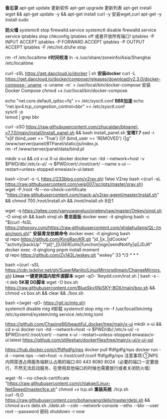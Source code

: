 **备忘录**
apt-get update	更新软件
apt-get upgrade	更新列表
apt-get install wget && apt-get update -y && apt-get install curl -y  	安装wget,curl
apt-get -y install sudo	


**防火墙**
systemctl stop firewalld.service 
systemctl disable firewalld.service 
service iptables stop 
chkconfig iptables off
或者开放所有端口!
iptables -P INPUT ACCEPT
iptables -P FORWARD ACCEPT
iptables -P OUTPUT ACCEPT
iptables -F
/etc/init.d/ufw stop


rm -rf /etc/localtime	#**时间校准**
ln -s /usr/share/zoneinfo/Asia/Shanghai /etc/localtime	
	
  
curl -sSL https://get.daocloud.io/docker | sh	**安装docker**
curl -L https://get.daocloud.io/docker/compose/releases/download/v2.3.0/docker-compose-`uname -s`-`uname -m` > /usr/local/bin/docker-compose	安装 Docker Compose
chmod +x /usr/local/bin/docker-compose	
	
  
echo "net.core.default_qdisc=fq" >> /etc/sysctl.conf	**BBR加速**
echo "net.ipv4.tcp_congestion_control=bbr" >> /etc/sysctl.conf	
sysctl -p	
lsmod | grep bbr	
	
  
curl -sSO https://raw.githubusercontent.com/zhucaidan/btpanel-v7.7.0/main/install/install_panel.sh && bash install_panel.sh	**宝塔7.7**
sed -i "s|if (bind_user == 'True') {|if (bind_user == 'REMOVED') {|g" /www/server/panel/BTPanel/static/js/index.js	
rm -rf /www/server/panel/data/bind.pl	
	
  
mkdir x-ui && cd x-ui	X-ui docker
docker run -itd --network=host -v $PWD/db/:/etc/x-ui/ -v $PWD/cert/:/root/cert/ --name x-ui --restart=unless-stopped enwaiax/x-ui:latest	
	
  
bash <(curl -s -L https://233blog.com/v2ray.sh) false	V2ray
bash <(curl -sL https://raw.githubusercontent.com/veip007/scripts/master/xray.sh)	
wget -P /root -N --no-check-certificate "https://raw.githubusercontent.com/mack-a/v2ray-agent/master/install.sh" && chmod 700 /root/install.sh && /root/install.sh	8合1
	
  
wget -q https://gitee.com/yanyuwangluo/onekey/raw/master/Onkey/xinql.sh -O xinql.sh && bash xinql.sh	**青龙面板**
docker exec -it qinglong bash -c  "$(curl -fsSL https://ghproxy.com/https://raw.githubusercontent.com/shidahuilang/QL-/main/npm.sh)" 	**安装青龙依赖命令**
docker exec -it qinglong bash 	
ql repo https://github.com/KingRan/KR.git "jd_|jx_|jdCookie" "activity|backUp" "^jd[^_]|USER|utils|function|sign|sendNotify|ql|JDJR"	
docker exec -it qinglong pnpm install moment	
ql repo https://github.com/Zy143L/wskey.git "wskey"	
33 */3 * * *
  
bash <(curl -sSL https://cdn.jsdelivr.net/gh/SuperManito/LinuxMirrors@main/ChangeMirrors.sh)	**Linux 一键更换国内软件源脚本**
wget -qO- 1keydd.com/inst.sh | bash -s - -t deb	**5K哥 DD脚本**
wget -O box.sh https://raw.githubusercontent.com/BlueSkyXN/SKY-BOX/main/box.sh && chmod +x box.sh && clear && ./box.sh	


bash <(wget -qO- https://git.io/mtg.sh)  
systemctl disable mtg #卸载
systemctl stop mtg 
rm -f /usr/local/bin/mtg /etc/systemd/system/mtg.service /etc/mtg.toml


https://github.com/Chasing66/beautiful_docker/tree/main/x-ui
mkdir x-ui && cd x-ui
docker run -itd --network=host -v $PWD/db/:/etc/x-ui/ -v $PWD/cert/:/root/cert/ --name x-ui --restart=unless-stopped enwaiax/x-ui:latest
https://github.com/stilleshan/dockerfiles/tree/main/x-ui/x-ui-ssl


https://hub.docker.com/r/ffdfgdfg/nps
docker pull ffdfgdfg/nps
docker run -d --name nps --net=host -v /root/conf:/conf ffdfgdfg/nps
注意事项:①NPS内网穿透占用服务端默认占用的端口:80 443 8080 8024（必要的端口一定要放行，不然无法启动服务，在使用其他端口的时候也需要放行或者关闭防火墙）




wget -N --no-check-certificate "https://raw.githubusercontent.com/chiakge/Linux-NetSpeed/master/tcp.sh"	
chmod +x tcp.sh	**重装系统**
./tcp.sh	
curl -fLO https://raw.githubusercontent.com/bohanyang/debi/master/debi.sh && chmod a+rx debi.sh	
./debi.sh --cdn --network-console --ethx --bbr --user root --password 密码
shutdown -r now	

